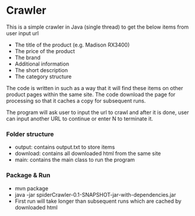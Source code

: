 # Crawler
This is a simple crawler in Java (single thread) to get the below items from user input url
 - The title of the product (e.g. Madison RX3400)
 - The price of the product
 - The brand
 - Additional information 
 - The short description
 - The category structure
 
The code is written in such as a way that it will find these items on other product pages within the same site. The code download the page for processing so that it caches a copy for subsequent runs.

The program will ask user to input the url to crawl and after it is done, user can input another URL to continue or enter N to terminate it.

### Folder structure
- output: contains output.txt to store items
- download: contains all downloaded html from the same site
- main: contains the main class to run the program

### Package & Run
- mvn package
- java -jar spiderCrawler-0.1-SNAPSHOT-jar-with-dependencies.jar
- First run will take longer than subsequent runs which are cached by downloaded html